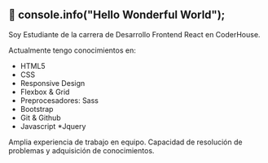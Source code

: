 ## 👋 console.info("Hello Wonderful World");
Soy Estudiante de la carrera de Desarrollo Frontend React en CoderHouse. 

Actualmente tengo conocimientos en:
* HTML5
* CSS
 * Responsive Design
 * Flexbox & Grid
 * Preprocesadores: Sass
* Bootstrap 
* Git & Github
* Javascript 
  *Jquery

Amplia experiencia de trabajo en equipo. Capacidad de resolución de problemas y adquisición de conocimientos.

